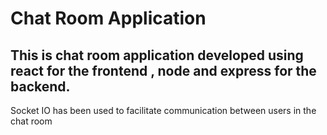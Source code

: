 # Chat Room Application
## This is chat room application developed using react for the frontend , node and express for the backend. 
Socket IO has been used to facilitate communication between users in the chat room
